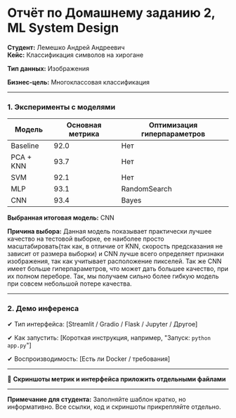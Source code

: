 # Отчёт по Домашнему заданию 2, ML System Design


**Студент:** Лемешко Андрей Андреевич  
**Кейс:** Классификация символов на хирогане

**Тип данных:** Изображения

**Бизнес-цель:** Многоклассовая классификация

---


### **1. Эксперименты с моделями**

| Модель | Основная метрика | Оптимизация гиперпараметров |
| --- | --- | --- |
| Baseline | 92.0 | Нет |
| PCA + KNN | 93.7 | Нет |
| SVM | 92.1 | Нет |
| MLP | 93.1 | RandomSearch |
| CNN | 93.4 | Bayes |

**Выбранная итоговая модель:** CNN

**Причина выбора:** Данная модель показывает практически лучшее качество на тестовой выборке, ее наиболее просто масштабировать(так как, в отличие от KNN, скорость предсказания не зависит от размера выборки) и CNN лучше всего определяет признаки изображения, так как учитывает расположение пикселей. Так же CNN имеет больше гиперпараметров, что может дать большее качество, при их полном переборе. Так, мы получаем сильно более гибкую модель при совсем небольшой потере качества.

---

### **2. Демо инференса**

✔ Тип интерфейса: [Streamlit / Gradio / Flask / Jupyter / Другое]

✔ Как запустить: [Короткая инструкция, например, "Запуск: `python app.py`"]

✔ Воспроизводимость: [Есть ли Docker / требования]

---

📎 **Скриншоты метрик и интерфейса приложить отдельными файлами**

---

**Примечание для студента:** Заполняйте шаблон кратко, но информативно. Все ссылки, код и скриншоты прикрепляйте отдельно.
